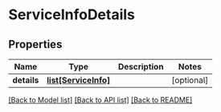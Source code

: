 # ServiceInfoDetails

## Properties
Name | Type | Description | Notes
------------ | ------------- | ------------- | -------------
**details** | [**list[ServiceInfo]**](ServiceInfo.md) |  | [optional] 

[[Back to Model list]](../README.md#documentation-for-models) [[Back to API list]](../README.md#documentation-for-api-endpoints) [[Back to README]](../README.md)


